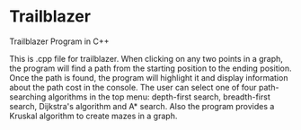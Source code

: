 # Trailblazer
Trailblazer Program in C++

This is .cpp file for trailblazer. When clicking on any two points in a graph, the program will find a path from the starting position to the ending position. Once the path is found, the program will highlight it and display information about the path cost in the console. The user can select one of four path-searching algorithms in the top menu: depth-first search, breadth-first search, Dijkstra's algorithm and A* search. Also the program provides a Kruskal algorithm to create mazes
  in a graph. 

